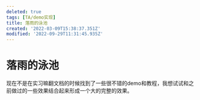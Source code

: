 ```yaml
---
deleted: true
tags: [TA/demo实现]
title: 落雨的泳池
created: '2022-03-09T15:38:37.351Z'
modified: '2022-09-29T11:31:45.935Z'
---
```


# 落雨的泳池
现在不是在实习嘛翻文档的时候找到了一些很不错的demo和教程，我想试试和之前做过的一些效果结合起来形成一个大的完整的效果。
